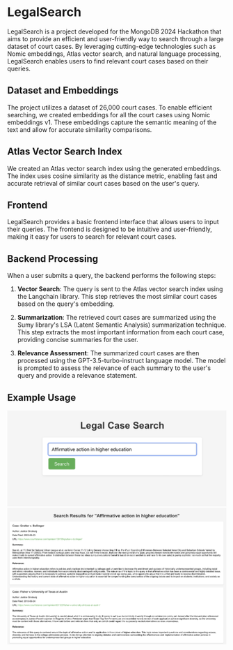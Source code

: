 # LegalSearch

LegalSearch is a project developed for the MongoDB 2024 Hackathon that aims to provide an efficient and user-friendly way to search through a large dataset of court cases. By leveraging cutting-edge technologies such as Nomic embeddings, Atlas vector search, and natural language processing, LegalSearch enables users to find relevant court cases based on their queries.

## Dataset and Embeddings

The project utilizes a dataset of 26,000 court cases. To enable efficient searching, we created embeddings for all the court cases using Nomic embeddings v1. These embeddings capture the semantic meaning of the text and allow for accurate similarity comparisons.

## Atlas Vector Search Index

We created an Atlas vector search index using the generated embeddings. The index uses cosine similarity as the distance metric, enabling fast and accurate retrieval of similar court cases based on the user's query.

## Frontend

LegalSearch provides a basic frontend interface that allows users to input their queries. The frontend is designed to be intuitive and user-friendly, making it easy for users to search for relevant court cases.

## Backend Processing

When a user submits a query, the backend performs the following steps:

1. **Vector Search**: The query is sent to the Atlas vector search index using the Langchain library. This step retrieves the most similar court cases based on the query's embedding.

2. **Summarization**: The retrieved court cases are summarized using the Sumy library's LSA (Latent Semantic Analysis) summarization technique. This step extracts the most important information from each court case, providing concise summaries for the user.

3. **Relevance Assessment**: The summarized court cases are then processed using the GPT-3.5-turbo-instruct language model. The model is prompted to assess the relevance of each summary to the user's query and provide a relevance statement.


## Example Usage

![alt text](https://github.com/lscarrol/legal_search/blob/main/pic1.png)
![alt text](https://github.com/lscarrol/legal_search/blob/main/pic2.png)
